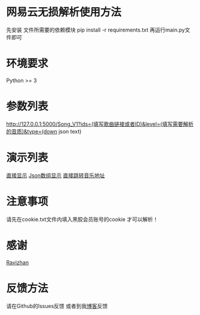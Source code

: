 # 网易云无损解析使用方法
先安装 文件所需要的依赖模块 
pip install -r requirements.txt
再运行main.py文件即可

# 环境要求
Python >= 3

# 参数列表
http://127.0.0.1:5000/Song_V1?ids=(填写歌曲链接或者ID)&level=(填写需要解析的音质)&type=(down json text)

# 演示列表
[直接显示](https://api.toubiec.cn/Song_V1?ids=16686599&level=hires&type=text)
[Json数组显示](https://api.toubiec.cn/Song_V1?ids=16686599&level=hires&type=json)
[直接跳转音乐地址](https://api.toubiec.cn/Song_V1?ids=16686599&level=hires&type=down)

# 注意事项
请先在cookie.txt文件内填入黑胶会员账号的cookie 才可以解析！

# 感谢
[Ravizhan](https://github.com/ravizhan)

# 反馈方法
请在Github的lssues反馈 或者到我[博客](https://www.toubiec.cn)反馈
